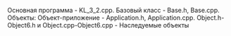 Основная программа - KL_3_2.cpp.
Базовый класс - Base.h, Base.cpp.
Объекты:
  Объект-приложение - Application.h, Application.cpp.
  Object.h-Object6.h и Object.cpp-Object6.cpp - Наследуемые объекты
